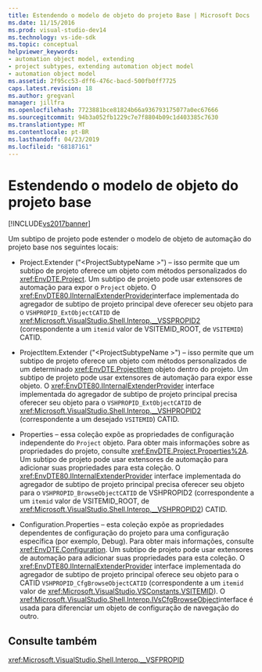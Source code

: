 ```yaml
---
title: Estendendo o modelo de objeto do projeto Base | Microsoft Docs
ms.date: 11/15/2016
ms.prod: visual-studio-dev14
ms.technology: vs-ide-sdk
ms.topic: conceptual
helpviewer_keywords:
- automation object model, extending
- project subtypes, extending automation object model
- automation object model
ms.assetid: 2f95cc53-dff6-476c-bacd-500fb0ff7725
caps.latest.revision: 18
ms.author: gregvanl
manager: jillfra
ms.openlocfilehash: 7723881bce81824b66a936793175077a0ec67666
ms.sourcegitcommit: 94b3a052fb1229c7e7f8804b09c1d403385c7630
ms.translationtype: MT
ms.contentlocale: pt-BR
ms.lasthandoff: 04/23/2019
ms.locfileid: "68187161"
---
```

# <a name="extending-the-object-model-of-the-base-project"></a>Estendendo o modelo de objeto do projeto base
[!INCLUDE[vs2017banner](../../includes/vs2017banner.md)]

Um subtipo de projeto pode estender o modelo de objeto de automação do projeto base nos seguintes locais:  
  
- Project.Extender ("\<ProjectSubtypeName >") – isso permite que um subtipo de projeto oferece um objeto com métodos personalizados do <xref:EnvDTE.Project>. Um subtipo de projeto pode usar extensores de automação para expor o `Project` objeto. O <xref:EnvDTE80.IInternalExtenderProvider>interface implementada do agregador de subtipo de projeto principal deve oferecer seu objeto para o `VSHPROPID_ExtObjectCATID` de <xref:Microsoft.VisualStudio.Shell.Interop.__VSSPROPID2> (correspondente a um `itemid` valor de VSITEMID_ROOT, de `VSITEMID`) CATID.  
  
- ProjectItem.Extender ("\<ProjectSubtypeName >") – isso permite que um subtipo de projeto oferece um objeto com métodos personalizados de um determinado <xref:EnvDTE.ProjectItem> objeto dentro do projeto. Um subtipo de projeto pode usar extensores de automação para expor esse objeto. O <xref:EnvDTE80.IInternalExtenderProvider> interface implementada do agregador de subtipo de projeto principal precisa oferecer seu objeto para o `VSHPROPID_ExtObjectCATID` de <xref:Microsoft.VisualStudio.Shell.Interop.__VSHPROPID2> (correspondente a um desejado `VSITEMID`) CATID.  
  
- Properties – essa coleção expõe as propriedades de configuração independente do `Project` objeto. Para obter mais informações sobre as propriedades do projeto, consulte <xref:EnvDTE.Project.Properties%2A>. Um subtipo de projeto pode usar extensores de automação para adicionar suas propriedades para esta coleção. O <xref:EnvDTE80.IInternalExtenderProvider> interface implementada do agregador de subtipo de projeto principal precisa oferecer seu objeto para o `VSHPROPID_BrowseObjectCATID` de VSHPROPID2 (correspondente a um `itemid` valor de VSITEMID_ROOT, de <xref:Microsoft.VisualStudio.Shell.Interop.__VSHPROPID2>) CATID.  
  
- Configuration.Properties – esta coleção expõe as propriedades dependentes de configuração do projeto para uma configuração específica (por exemplo, Debug). Para obter mais informações, consulte <xref:EnvDTE.Configuration>. Um subtipo de projeto pode usar extensores de automação para adicionar suas propriedades para esta coleção. O <xref:EnvDTE80.IInternalExtenderProvider> interface implementada do agregador de subtipo de projeto principal oferece seu objeto para o CATID `VSHPROPID_CfgBrowseObjectCATID` (correspondente a um `itemid` valor de <xref:Microsoft.VisualStudio.VSConstants.VSITEMID>). O <xref:Microsoft.VisualStudio.Shell.Interop.IVsCfgBrowseObject>interface é usada para diferenciar um objeto de configuração de navegação do outro.  
  
## <a name="see-also"></a>Consulte também  
 <xref:Microsoft.VisualStudio.Shell.Interop.__VSFPROPID>
